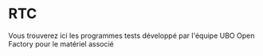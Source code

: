 # RTC
Vous trouverez ici les programmes tests développé par l'équipe UBO Open Factory pour le matériel associé
